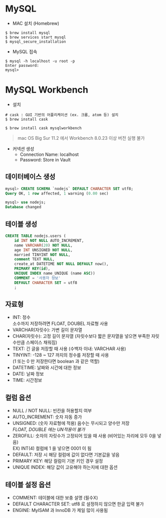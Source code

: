 # MySQL
- MAC 설치 (Homebrew)
```shell
$ brew install mysql
$ brew services start mysql
$ mysql_secure_installation
```
- MySQL 접속
```shell
$ mysql -h localhost -u root -p
Enter password: 
mysql> 
```
# MySQL Workbench
- 설치
```shell
# cask : GUI 기반의 어플리케이션 (ex. 크롬, atom 등) 설치
$ brew install cask

$ brew install cask mysqlworkbench
```
> mac OS Big Sur 11.2 에서 Workbench 8.0.23 이상 버전 실행 불가  

- 커넥션 생성
    * Connection Name: localhost
    * Password: Store in Vault

## 데이터베이스 생성
```sql
mysql> CREATE SCHEMA `nodejs` DEFAULT CHARACTER SET utf8;
Query OK, 1 row affected, 1 warning (0.00 sec)

mysql> use nodejs;
Database changed
```
## 테이블 생성
```sql
CREATE TABLE nodejs.users (
	id INT NOT NULL AUTO_INCREMENT,
    name VARCHAR(20) NOT NULL,
    age INT UNSIGNED NOT NULL,
    married TINYINT NOT NULL,
    comment TEXT NULL,
    create_at DATETIME NOT NULL DEFAULT now(),
    PRIMARY KEY(id),
    UNIQUE INDEX name_UNIQUE (name ASC))
    COMMENT = '사용자 정보'
    DEFAULT CHARACTER SET = utf8
    ;
```

## 자료형
- INT: 정수  
소수까지 저장하려면 FLOAT, DOUBEL 자료형 사용
- VARCHAR(자릿수): 가변 길이 문자열
- CHAR(자릿수): 고정 길이 문자열 (자릿수보다 짧은 문자열을 넣으면 부족한 자릿수만큼 스페이스 채워짐)
- TEXT: 긴 글을 저장할 때 사용 (수백자 이내: VARCHAR 사용)
- TINYINT: -128 ~ 127 까지의 정수를 저장할 때 사용  
(1 또는 0 만 저장한다면 boolean 과 같은 역할)
- DATETIME: 날짜와 시간에 대한 정보
- DATE: 날짜 정보
- TIME: 시간정보

## 컬럼 옵션
- NULL / NOT NULL: 빈칸을 허용할지 여부 
- AUTO_INCREMENT: 숫자 자동 증가
- UNSIGNED: (숫자 자료형에 적용) 음수는 무시되고 양수만 저장  
*FLOAT, DOUBLE 에는 UN적용이 불가*
- ZEROFILL: 숫자의 자릿수가 고정되어 있을 때 사용 (비어있는 자리에 모두 0을 넣음)  
EX) INT(4) 컬럼에 1 을 넣으면 0001 이 됨
- DEFAULT: 저장 시 해당 컬럼에 값이 없다면 기본값을 넣음
- PRIMARY KEY: 해당 컬럼이 기본 키인 경우 설정
- UNIQUE INDEX: 해당 값이 고유해야 하는지에 대한 옵션

## 테이블 설정 옵션
- COMMENT: 테이블에 대한 보충 설명 (필수X)
- DEFAULT CHARACTER SET: utf8 로 설정하지 않으면 한글 입력 불가
- ENGINE: MyISAM 과 InnoDB 가 제일 많이 사용됨